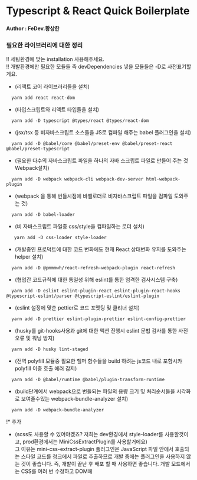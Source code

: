 # Typescript & React Quick Boilerplate

#### Author : FeDev.황상한

### 필요한 라이브러리에 대한 정리

!! 세팅환경에 맞는 installation 사용해주세요.<br />
!! 개발환경에만 필요한 모듈들 즉 devDependencies 넣을 모듈들은 -D로 사전표기할게요.<br />

- (리액트 코어 라이브러리들을 설치)

```
  yarn add react react-dom
```

- (타입스크립트와 리액트 타입들을 설치)

```
  yarn add -D typescript @types/react @types/react-dom
```

- (jsx/tsx 등 비자바스크립트 소스들을 JS로 컴파일 해주는 babel 플러그인을 설치)

```
  yarn add -D @babel/core @babel/preset-env @babel/preset-react @babel/preset-typescript
```

- (필요한 다수의 자바스크립트 파일을 하나의 자바 스크립트 파일로 만들어 주는 것 Webpack설치)

```
  yarn add -D webpack webpack-cli webpack-dev-server html-webpack-plugin
```

- (webpack 을 통해 번들시점에 바벨로더로 비자바스크립트 파일을 컴파일 도와주는 것)

```
  yarn add -D babel-loader
```

- (비 자바스크립트 파일중 css/style을 컴파일하는 로더 설치)

```
   yarn add -D css-loader style-loader
```

- (개발중인 프로덕트에 대한 코드 변화에도 현재 React 상태변화 유지를 도와주는 helper 설치)

```
  yarn add -D @pmmmwh/react-refresh-webpack-plugin react-refresh
```

- (협업간 코드규칙에 대한 통일성 위해 eslint를 통한 엄격한 검사시스템 구축)

```
  yarn add -D eslint eslint-plugin-react eslint-plugin-react-hooks @typescript-eslint/parser @typescript-eslint/eslint-plugin
```

- (eslint 설정에 맞춘 pettier로 코드 포맷팅 및 클리너 설치)

```
  yarn add -D prettier eslint-plugin-prettier eslint-config-prettier
```

- (husky를 git-hooks사용과 git에 대한 액션 진행시 eslint 문법 검사를 통한 사전오류 및 워닝 방지)

```
  yarn add -D husky lint-staged
```

- (전역 polyfill 모듈중 필요한 헬퍼 함수들을 build 하려는 js코드 내로 포함시캬 polyfill 이중 호출 에러 감지)

```
  yarn add -D @babel/runtime @babel/plugin-transform-runtime
```

- (build단계에서 webpack으로 번들되는 파일의 용량 크기 및 처리순서들을 시각화로 보여줄수있는 webpack-bundle-analyzer 설치)

```
  yarn add -D webpack-bundle-analyzer
```

!\* 추가

- (scss도 사용할 수 있어야겠죠? 저희는 dev환경에서 style-loader를 사용할것이고, prod환경에서는 MiniCssExtractPlugin를 사용할거에요) <br />
  그 이유는 mini-css-extract-plugin 플러그인은 JavaScript 파일 안에서 호출되는 스타일 코드를 청크에서 파일로 추출하므로 개발 중에는
  플러그인을 사용하지 않는 것이 좋습니다. 즉, 개발이 끝난 후 배포 할 때 사용하면 좋습니다.
  개발 모드에서는 CSS를 여러 번 수정하고 DOM에 <style> 요소의 코드로 주입하는 것이 훨씬 빨리 작동하므로 "style-loader"를 사용하고, 배포 모드에서는 MiniCssExtractPlugin 하여 스타일 폴더를 생성하여 변환된 scss를 css형태로 사용합니다.

```
  yarn add -D sass sass-loader mini-css-extract-plugin
```

### 프로젝트 세팅 Tip

1. 모든요소의 Root가 되는 폴더를 하나 만들어주세요.

2. npm init -y 를 입력하셔서 새로운 npm 패키지를 설정하는 package.json파일을 일단 전부 enter로 스킵하시고 만들어주세요.

3. Root폴더 바로 아래에 src 폴더와 build 폴더를 생성해줄게요.

4. src/index.html을 만들어서 !+tab을 통한 기본 html 양식과 body태그 바로아래 id가 root인 div를 하나 만들어줍니다.

5. index.html 과 같은 선상의 경로에 App.tsx를 하나만들게요, 뷰에 보여지고 싶은 내용을 입력해주세요.

6. App.tsx와 같은 선상의 경로에 index.tsx 파일을 만들고 아래와 같이 작성합니다. 작성코드를 보면 id가 root인 element아래 reactdom의 render함수를
   이용해 App컴포넌트를 넣어줍니다.

```
import ReactDOM from 'react-dom';
import { App } from './App';
ReactDOM.render(<App />, document.getElementById('root'));
```

7. 이제 작성한 App을 보기위해서는 웹서버를 구동해야됩니다. 우리모두 컴퓨터 전역으로 이미 노드를 설치했기때문에
   그 거대한 노드안에 있는 모듈 덩어리 속에서 우리 Root속 pakage.json이라는 리모컨을 통해 작은 웹서버를 기능을 선택해 우리의 작업물을 보게됩니다.
   script option중 "start"를 이용해 우리의 작은 웹서버를 켜보도록 해보죠.

8. package.json과 같은 선상의 경로에 webpack이라는 폴더를 만들고 webpack/webpack.config.js를 생성합니다.

9. webpack.config.js 자체를 모듈로써 common하게 사용할 것이기 떄문 module.export로 이제 웹팩 설정 옵션들을 작성하겠습니다.
   (이하 내용은 webpack.common.js 참고)

10. 이제 기본적인 웹팩 설정을 마쳤다면, 개발환경 과 사용자가 서비스를 이용할 산출물을 분리해주어야 겠죠.
    (즉, 미리보자면 우리든 "start" 명령어로 dev서버를 열것이며 "build" 명령어로 사용자가 이용할 프로젝트를 만들어 낼것입니다.)

11. 동일한 webpack 폴더내 webpack.dev.js 와 webpack.prod.js 따로 작성해주어 dev,production의 옵션에 차이를 줄 것입니다.
    (이하 내용은 webpack.dev.js 와 webpack.prod.js 참고)

12. 위 과정까지 하셨다면 공통적으로 사용하는 webpack.common.js를 바탕으로 webpack.config.js를 통해 개발서버와 실산출물을 만드는 작용을 분리시켜줍니다.
    (이하 내용은 webpack.config.js 참고)

13. 드디어 빌드를 시작할 준비를 끝마쳤습니다. package.json을 확인해볼까요

```
    "scripts": {
      "start": "webpack serve --config webpack/webpack.config.js --env env=dev",

      // 약속된 start 명령어로 우리는 미리 설치한 webpack 모듈을 실행시키고 serve를 통해 개발환경이라는 걸 명시한후
      // 같은 경로에 있는 webpack폴더에 접근해서 webpack.config.js에 접근합니다. 그중 env를 dev를 줌으로 이전에 분기를 시켜놓은 작용으로
      // webpack.common.js를 바탕으로한 webpack.dev.js를 실행시켜 개발환경으로 세팅한 webpack dev 환경을 실행시킵니다.

      "build": "webpack --config webpack/webpack.config.js --env env=prod",

      // 위와 내용은 같으며 prod를 산출해내며 미리 설정해놓은 analyzer을 통한 빌드환경 분석 화면을 show합니다.
       .....
    },
```

<br /> 이후는 리액트 개발 환경세팅을..
